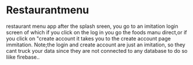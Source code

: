 # Restaurantmenu
restaurant menu app
after the splash sreen, you go to an imitation login screen of which if you click on the log in you go the foods manu direct,or if you click on "create account it takes 
you to the create account page immitation.
Note;the login and create account are just an imitation, so they cant truck your data since they are not connected to any database to do so liike firebase..

